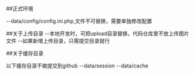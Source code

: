 ##正式环境

--data/config/config.ini.php,文件不可替换，需要单独修改配置

##关于上传目录
--本地开发时，可把upload目录替换，代码仓库里不放上传图片文件
--如果新增上传目录，只需提交目录就行

##关于缓存目录

以下缓存目录不做提交到github
--data/session
--data/cache